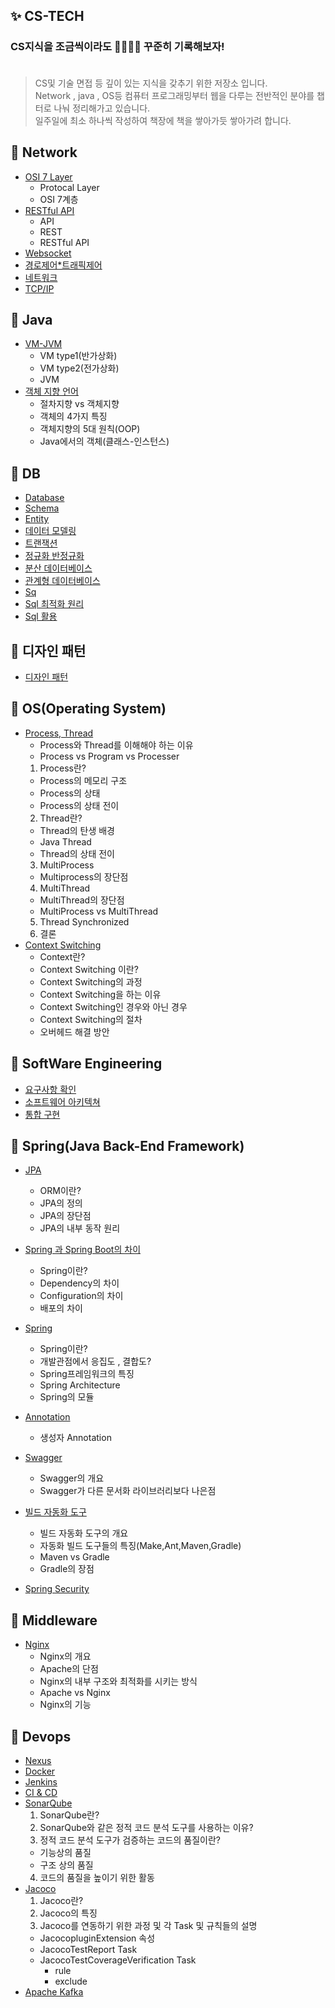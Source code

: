 ## ✨ CS-TECH

### CS지식을 조금씩이라도 🧑🏻‍🌾🌱 꾸준히 기록해보자! <br><br>

> CS및 기술 면접 등 깊이 있는 지식을 갖추기 위한 저장소 입니다.<br>
> Network , java , OS등 컴퓨터 프로그래밍부터 웹을 다루는 전반적인 분야를 챕터로 나눠 정리해가고 있습니다. <br>
> 일주일에 최소 하나씩 작성하여 책장에 책을 쌓아가듯 쌓아가려 합니다.

## 📒 Network
  - [OSI 7 Layer](https://github.com/alstjq8251/Cs-tech/blob/main/%EA%B0%9C%EB%85%90/Network/%EC%BB%B4%ED%93%A8%ED%84%B0%20%EB%84%A4%ED%8A%B8%EC%9B%8C%ED%81%AC%20%20Network%20Architecutre.md)
    - Protocal Layer 
    - OSI 7계층
  - [RESTful API](https://github.com/alstjq8251/Cs-tech/blob/main/%EA%B0%9C%EB%85%90/Network/RestfulApi.md)
    - API
    - REST
    - RESTful API 
  - [Websocket](https://github.com/alstjq8251/Cs-tech/blob/main/%EA%B0%9C%EB%85%90/Network/websocket.md)
  - [경로제어*트래픽제어](https://github.com/alstjq8251/Cs-tech/blob/main/%EA%B0%9C%EB%85%90/Network/%EA%B2%BD%EB%A1%9C%20%EC%A0%9C%EC%96%B4%20*%20%ED%8A%B8%EB%9E%98%ED%94%BD%20%EC%A0%9C%EC%96%B4.md)
  - [네트워크](https://github.com/alstjq8251/Cs-tech/blob/main/%EA%B0%9C%EB%85%90/Network/%EB%84%A4%ED%8A%B8%EC%9B%8C%ED%81%AC.md)
  - [TCP/IP](https://github.com/alstjq8251/Cs-tech/blob/main/%EA%B0%9C%EB%85%90/Network/TCP%7CIP.md)

## 📒 Java
- [VM-JVM](https://github.com/alstjq8251/Cs-tech/blob/main/%EA%B0%9C%EB%85%90/JVM/JVM.md)
  - VM type1(반가상화)
  - VM type2(전가상화)
  - JVM
- [객체 지향 언어](https://github.com/alstjq8251/Cs-tech/blob/main/%EA%B0%9C%EB%85%90/%EA%B0%9D%EC%B2%B4/%EA%B0%9D%EC%B2%B4.md)
  - 절차지향 vs 객체지향
  - 객체의 4가지 특징
  - 객체지향의 5대 원칙(OOP)
  - Java에서의 객체(클래스-인스턴스)

## 📒 DB
  - [Database](https://github.com/alstjq8251/Cs-tech/blob/main/%EA%B0%9C%EB%85%90/DB/DataBase.md)
  - [Schema](https://github.com/alstjq8251/Cs-tech/blob/main/%EA%B0%9C%EB%85%90/DB/%EC%8A%A4%ED%82%A4%EB%A7%88.md)
  - [Entity](https://github.com/alstjq8251/Cs-tech/blob/main/%EA%B0%9C%EB%85%90/DB/Entity.md)
  - [데이터 모델링](https://github.com/alstjq8251/Cs-tech/blob/main/%EA%B0%9C%EB%85%90/DB/%EB%8D%B0%EC%9D%B4%ED%84%B0%20%EB%AA%A8%EB%8D%B8%EB%A7%81.md)
  - [트랜잭션](https://github.com/alstjq8251/Cs-tech/blob/main/%EA%B0%9C%EB%85%90/DB/%ED%8A%B8%EB%9E%9C%EC%9E%AD%EC%85%98.md)
  - [정규화 반정규화](https://github.com/alstjq8251/Cs-tech/blob/main/%EA%B0%9C%EB%85%90/DB/%EC%A0%95%EA%B7%9C%ED%99%94%20%EB%B0%98%EC%A0%95%EA%B7%9C%ED%99%94.md)
  - [분산 데이터베이스](https://github.com/alstjq8251/Cs-tech/blob/main/%EA%B0%9C%EB%85%90/DB/%EB%B6%84%EC%82%B0%20%EB%8D%B0%EC%9D%B4%ED%84%B0%EB%B2%A0%EC%9D%B4%EC%8A%A4.md)
  - [관계형 데이터베이스](https://github.com/alstjq8251/Cs-tech/blob/main/%EA%B0%9C%EB%85%90/DB/%EA%B4%80%EA%B3%84%ED%98%95%20%EB%8D%B0%EC%9D%B4%ED%84%B0%EB%B2%A0%EC%9D%B4%EC%8A%A4.md)
  - [Sq](https://github.com/alstjq8251/Cs-tech/blob/main/%EA%B0%9C%EB%85%90/DB/SQL.md)
  - [Sql 최적화 원리](https://github.com/alstjq8251/Cs-tech/blob/main/%EA%B0%9C%EB%85%90/DB/SQL%20%EC%B5%9C%EC%A0%81%ED%99%94%EC%9D%98%20%EC%9B%90%EB%A6%AC.md)
  - [Sql 활용](https://github.com/alstjq8251/Cs-tech/blob/main/%EA%B0%9C%EB%85%90/DB/SQL%20%ED%99%9C%EC%9A%A9.md)
 
## 📒 디자인 패턴
- [디자인 패턴](https://github.com/alstjq8251/Cs-tech/blob/main/%EA%B0%9C%EB%85%90/%EA%B0%9D%EC%B2%B4/%EB%94%94%EC%9E%90%EC%9D%B8%20%ED%8C%A8%ED%84%B4.md)

## 📒 OS(Operating System)
- [Process, Thread](https://github.com/alstjq8251/Cs-tech/blob/main/%EA%B0%9C%EB%85%90/OS/Process%20Thread.md)
  - Process와 Thread를 이해해야 하는 이유 
  - Process vs Program vs Processer
  1. Process란?
    - Process의 메모리 구조
    - Process의 상태
    - Process의 상태 전이
  2. Thread란?
    - Thread의 탄생 배경
    - Java Thread
    - Thread의 상태 전이
  3. MultiProcess
    - Multiprocess의 장단점
  4. MultiThread
    - MultiThread의 장단점
  - MultiProcess vs MultiThread
  5. Thread Synchronized
  6. 결론
- [Context Switching](https://github.com/alstjq8251/Cs-tech/blob/main/%EA%B0%9C%EB%85%90/OS/ContextSwitching.md)
  - Context란?
  - Context Switching 이란?
  - Context Switching의 과정
  - Context Switching을 하는 이유
  - Context Switching인 경우와 아닌 경우
  - Context Switching의 절차
  - 오버헤드 해결 방안

## 📒 SoftWare Engineering
  - [요구사항 확인](https://github.com/alstjq8251/Cs-tech/blob/main/%EA%B0%9C%EB%85%90/Software%20Engineering/%EC%9A%94%EA%B5%AC%EC%82%AC%ED%95%AD%20%ED%99%95%EC%9D%B8.md)
  - [소프트웨어 아키텍쳐](https://github.com/alstjq8251/Cs-tech/blob/main/%EA%B0%9C%EB%85%90/Software%20Engineering/%EC%86%8C%ED%94%84%ED%8A%B8%EC%9B%A8%EC%96%B4%20%EC%95%84%ED%82%A4%ED%85%8D%EC%B3%90.md)
  - [통합 구현](https://github.com/alstjq8251/Cs-tech/blob/main/%EA%B0%9C%EB%85%90/Software%20Engineering/%ED%86%B5%ED%95%A9%20%EA%B5%AC%ED%98%84.md)

## 📒 Spring(Java Back-End Framework)
  - [JPA](https://github.com/alstjq8251/Cs-tech/blob/main/%EA%B0%9C%EB%85%90/spring/JPA.md)
    - ORM이란?
    - JPA의 정의
    - JPA의 장단점
    - JPA의 내부 동작 원리
    
  - [Spring 과 Spring Boot의 차이](https://github.com/alstjq8251/Cs-tech/blob/main/%EA%B0%9C%EB%85%90/spring/Spring%20%EA%B3%BC%20Spring%20Boot%EC%9D%98%20%EC%B0%A8%EC%9D%B4.md)
    - Spring이란?
    - Dependency의 차이
    - Configuration의 차이
    - 배포의 차이
    
  - [Spring](https://github.com/alstjq8251/Cs-tech/blob/main/%EA%B0%9C%EB%85%90/spring/Spring.md)
    - Spring이란?
    - 개발관점에서 응집도 , 결합도?
    - Spring프레임워크의 특징
    - Spring Architecture
    - Spring의 모듈
    
  - [Annotation](https://github.com/alstjq8251/Cs-tech/blob/main/%EA%B0%9C%EB%85%90/spring/annotation.md)
    - 생성자 Annotation
    
  - [Swagger](https://github.com/alstjq8251/Cs-tech/blob/main/%EA%B0%9C%EB%85%90/spring/swagger.md)
    - Swagger의 개요
    - Swagger가 다른 문서화 라이브러리보다 나은점
    
  - [빌드 자동화 도구](https://github.com/alstjq8251/Cs-tech/blob/main/%EA%B0%9C%EB%85%90/spring/%EB%B9%8C%EB%93%9C%20%EC%9E%90%EB%8F%99%ED%99%94%20%EB%8F%84%EA%B5%AC.md)
    - 빌드 자동화 도구의 개요
    - 자동화 빌드 도구들의 특징(Make,Ant,Maven,Gradle)
    - Maven vs Gradle
    - Gradle의 장점
    
  - [Spring Security](https://github.com/alstjq8251/Cs-tech/blob/main/%EA%B0%9C%EB%85%90/spring/Spring%20Security.md)

## 📒 Middleware
  - [Nginx](https://github.com/alstjq8251/Cs-tech/blob/main/%EA%B0%9C%EB%85%90/devops/Nginx.md)
    - Nginx의 개요
    - Apache의 단점
    - Nginx의 내부 구조와 최적화를 시키는 방식
    - Apache vs Nginx
    - Nginx의 기능

## 📒 Devops
  - [Nexus](https://github.com/alstjq8251/Cs-tech/blob/main/%EA%B0%9C%EB%85%90/devops/Nexus.md)
  - [Docker](https://github.com/alstjq8251/Cs-tech/blob/main/%EA%B0%9C%EB%85%90/devops/%EB%8F%84%EC%BB%A4.md)
  - [Jenkins](https://github.com/alstjq8251/Cs-tech/blob/main/%EA%B0%9C%EB%85%90/devops/jenkins.md)
  - [CI & CD](https://github.com/alstjq8251/Cs-tech/blob/main/%EA%B0%9C%EB%85%90/devops/CI%26CD.md)
  - [SonarQube](https://github.com/alstjq8251/Cs-tech/blob/main/%EA%B0%9C%EB%85%90/devops/Sonarqube.md)
    1. SonarQube란?
    2. SonarQube와 같은 정적 코드 분석 도구를 사용하는 이유?
    3. 정적 코드 분석 도구가 검증하는 코드의 품질이란?
      - 기능상의 품질
      - 구조 상의 품질
    4. 코드의 품질을 높이기 위한 활동  
  - [Jacoco](https://github.com/alstjq8251/Cs-tech/blob/main/%EA%B0%9C%EB%85%90/devops/jacoco.md)
    1. Jacoco란?
    2. Jacoco의 특징
    3. Jacoco를 연동하기 위한 과정 및 각 Task 및 규칙들의 설명
      - JacocopluginExtension 속성
      - JacocoTestReport Task
      - JacocoTestCoverageVerification Task
        - rule
        - exclude
  - [Apache Kafka](https://github.com/alstjq8251/Cs-tech/blob/main/%EA%B0%9C%EB%85%90/devops/Apache%20Kafka.md)

     
